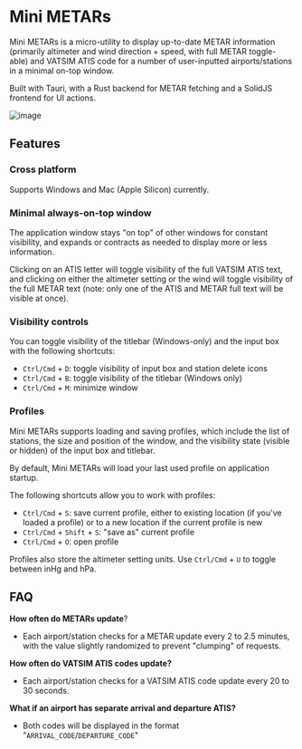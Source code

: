 # Mini METARs

Mini METARs is a micro-utility to display up-to-date METAR information (primarily altimeter and wind direction + speed,
with full METAR toggle-able) and VATSIM ATIS code for a number of user-inputted airports/stations in a minimal on-top
window.

Built with Tauri, with a Rust backend for METAR fetching and a SolidJS frontend for UI actions.

![image](https://github.com/user-attachments/assets/989b103b-64f5-4d43-89ef-c9c60962ddd0)

## Features

### Cross platform

Supports Windows and Mac (Apple Silicon) currently.

### Minimal always-on-top window

The application window stays "on top" of other windows for constant visibility, and expands or contracts as needed to
display more or less information.

Clicking on an ATIS letter will toggle visibility of the full VATSIM ATIS text, and clicking on either the altimeter
setting or the wind
will toggle visibility of the full METAR text (note: only one of the ATIS and METAR full text will be visible at once).

### Visibility controls

You can toggle visibility of the titlebar (Windows-only) and the input box with the following shortcuts:

* `Ctrl/Cmd` + `D`: toggle visibility of input box and station delete icons
* `Ctrl/Cmd` + `B`: toggle visibility of the titlebar (Windows only)
* `Ctrl/Cmd` + `M`: minimize window

### Profiles

Mini METARs supports loading and saving profiles, which include the list of stations, the size and position of the
window, and the visibility state (visible or hidden) of the input box and titlebar.

By default, Mini METARs will load your last used profile on application startup.

The following shortcuts allow you to work with profiles:

* `Ctrl/Cmd` + `S`: save current profile, either to existing location (if you've loaded a profile) or to a new location
  if the current profile is new
* `Ctrl/Cmd` + `Shift` + `S`: "save as" current profile
* `Ctrl/Cmd` + `O`: open profile

Profiles also store the altimeter setting units. Use `Ctrl/Cmd` + `U` to toggle between inHg and hPa.

## FAQ

**How often do METARs update**?

* Each airport/station checks for a METAR update every 2 to 2.5 minutes, with the value slightly randomized to prevent
  "clumping" of requests.

**How often do VATSIM ATIS codes update?**

* Each airport/station checks for a VATSIM ATIS code update every 20 to 30 seconds.

**What if an airport has separate arrival and departure ATIS?**

* Both codes will be displayed in the format "`ARRIVAL_CODE`/`DEPARTURE_CODE`"
